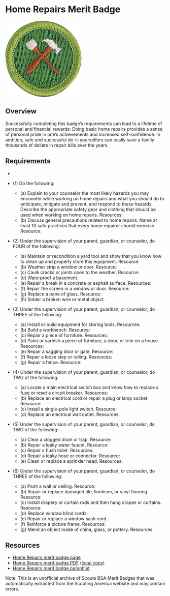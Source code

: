 

# Home Repairs Merit Badge

![Home Repairs Merit Badge](images/home-repairs-merit-badge.jpg)

## Overview



Successfully completing this badge’s requirements can lead to a lifetime of personal and financial rewards: Doing basic home repairs provides a sense of personal pride in one’s achievements and increased self-confidence. In addition, safe and successful do-it-yourselfers can easily save a family thousands of dollars in repair bills over the years.

## Requirements

* 
* (1) Do the following:
    * (a) Explain to your counselor the most likely hazards you may encounter while working on home repairs and what you should do to anticipate, mitigate and prevent, and respond to these hazards. Describe the appropriate safety gear and clothing that should be used when working on home repairs. Resources:
    * (b) Discuss general precautions related to home repairs. Name at least 10 safe practices that every home repairer should exercise. Resource:


* (2) Under the supervision of your parent, guardian, or counselor, do FOUR of the following:
    * (a) Maintain or recondition a yard tool and show that you know how to clean up and properly store this equipment. Resource:
    * (b) Weather strip a window or door. Resource:
    * (c) Caulk cracks or joints open to the weather. Resource:
    * (d) Waterproof a basement.
    * (e) Repair a break in a concrete or asphalt surface. Resources:
    * (f) Repair the screen in a window or door. Resource:
    * (g) Replace a pane of glass. Resource:
    * (h) Solder a broken wire or metal object.


* (3) Under the supervision of your parent, guardian, or counselor, do THREE of the following:
    * (a) Install or build equipment for storing tools. Resources:
    * (b) Build a workbench. Resource:
    * (c) Repair a piece of furniture. Resources:
    * (d) Paint or varnish a piece of furniture, a door, or trim on a house. Resources:
    * (e) Repair a sagging door or gate. Resource:
    * (f) Repair a loose step or railing. Resources:
    * (g) Repair a fence. Resource:


* (4) Under the supervision of your parent, guardian, or counselor, do TWO of the following:
    * (a) Locate a main electrical switch box and know how to replace a fuse or reset a circuit breaker. Resources:
    * (b) Replace an electrical cord or repair a plug or lamp socket. Resource:
    * (c) Install a single-pole light switch. Resource:
    * (d) Replace an electrical wall outlet. Resources:


* (5) Under the supervision of your parent, guardian, or counselor, do TWO of the following:
    * (a) Clear a clogged drain or trap. Resource:
    * (b) Repair a leaky water faucet. Resource:
    * (c) Repair a flush toilet. Resources:
    * (d) Repair a leaky hose or connector. Resource:
    * (e) Clean or replace a sprinkler head. Resources:


* (6) Under the supervision of your parent, guardian, or counselor, do THREE of the following:
    * (a) Paint a wall or ceiling. Resource:
    * (b) Repair or replace damaged tile, linoleum, or vinyl flooring. Resource:
    * (c) Install drapery or curtain rods and then hang drapes or curtains. Resource:
    * (d) Replace window blind cords.
    * (e) Repair or replace a window sash cord.
    * (f) Reinforce a picture frame. Resources:
    * (g) Mend an object made of china, glass, or pottery. Resources:




## Resources

- [Home Repairs merit badge page](https://www.scouting.org/merit-badges/home-repairs/)
- [Home Repairs merit badge PDF](https://filestore.scouting.org/filestore/Merit_Badge_ReqandRes/Pamphlets/Home%20Repairs_2024.pdf) ([local copy](files/home-repairs-merit-badge.pdf))
- [Home Repairs merit badge pamphlet](https://www.scoutshop.org/home-repairs-merit-badge-pamphlet-656899.html)

Note: This is an unofficial archive of Scouts BSA Merit Badges that was automatically extracted from the Scouting America website and may contain errors.